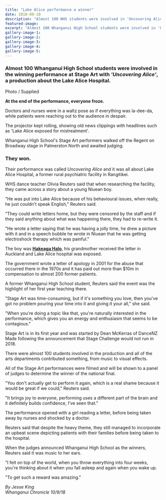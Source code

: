 ```yaml
---
title: "Lake Alice performance a winner"
date: 2018-09-10
description: "Almost 100 WHS students were involved in 'Uncovering Alice', a production about the Lake Alice Hospital..."
featured-image: 
excerpt: "Almost 100 Whanganui High School students were involved in 'Uncovering Alice', a production about the Lake Alice Hospital."
gallery-image-1: 
gallery-image-2: 
gallery-image-3: 
gallery-image-4: 
gallery-image-5: 
---
```


<h3><span>Almost 100 Whanganui High School students were involved in the winning performance at Stage Art with&nbsp;<em>'Uncovering Alice'</em>, a production about the Lake Alice Hospital. <br /></span></h3>
<p><span>Photo / Supplied</span></p>
<p class="element element-paragraph"><strong>At the end of the performance, everyone froze.</strong></p>
<p class="element element-paragraph">Doctors and nurses were in a waltz pose as if everything was la-dee-da, while patients were reaching out to the audience in despair.</p>
<p class="element element-paragraph">The projector kept rolling, showing old news clippings with headlines such as 'Lake Alice exposed for mistreatment'.</p>
<p class="element element-paragraph">Whanganui High School's Stage Art performers walked off the Regent on Broadway stage in Palmerston North and awaited judging.</p>
<h3 class="element element-paragraph">They won.</h3>
<p class="element element-paragraph">Their performance was called&nbsp;<em>Uncovering Alice</em>&nbsp;and it was all about Lake Alice Hospital, a former rural psychiatric facility in Rangitikei.</p>
<p class="element element-paragraph">WHS dance teacher Olivia Reuters said that when researching the facility, they came across a story about a young Niuean boy.</p>
<p class="element element-paragraph">"He was put into Lake Alice because of his behavioural issues, when really, he just couldn't speak English," Reuters said.</p>
<p class="element element-paragraph">"They could write letters home, but they were censored by the staff and if they said anything about what was happening there, they had to re-write it.</p>
<p class="element element-paragraph">"He wrote a letter saying that he was having a jolly time, he drew a picture with it and in a speech bubble he wrote in Niuean that he was getting electroshock therapy which was painful."</p>
<p class="element element-paragraph">The boy was&nbsp;<strong><a href="https://www.nzherald.co.nz/nz/news/article.cfm?c_id=1&amp;objectid=224779" target="_blank">Hakeaga Halo</a></strong>, his grandmother received the letter in Auckland and Lake Alice hospital was exposed.</p>
<p class="element element-paragraph">The government wrote a letter of apology in 2001 for the abuse that occurred there in the 1970s and it has paid out more than $10m in compensation to almost 200 former patients.</p>
<p class="element element-paragraph">A former Whanganui High School student, Reuters said the event was the highlight of her first year teaching there.</p>
<p class="element element-paragraph">"Stage Art was time-consuming, but if it's something you love, then you've got no problem pouring your time into it and giving it your all," she said.</p>
<p class="element element-paragraph">"When you're doing a topic like that, you're naturally interested in the performance, which gives you an energy and enthusiasm that seems to be contagious."</p>
<p class="element element-paragraph">Stage Art is in its first year and was started by Dean McKerras of DanceNZ Made following the announcement that Stage Challenge would not run in 2018.</p>
<p class="element element-paragraph">There were almost 100 students involved in the production and all of the arts departments contributed something, from music to visual effects.</p>
<p class="element element-paragraph">All of the Stage Art performances were filmed and will be shown to a panel of judges to determine the winner of the national final.</p>
<p class="element element-paragraph">"You don't actually get to perform it again, which is a real shame because it would be great if we could," Reuters said.</p>
<p class="element element-paragraph">"It brings joy to everyone, performing uses a different part of the brain and it definitely builds confidence, I've seen that."</p>
<p class="element element-paragraph">The performance opened with a girl reading a letter, before being taken away by nurses and shocked by a doctor.</p>
<p class="element element-paragraph">Reuters said that despite the heavy theme, they still managed to incorporate an upbeat scene depicting patients with their families before being taken to the hospital.</p>
<p class="element element-paragraph">When the judges announced Whanganui High School as the winners, Reuters said it was music to her ears.</p>
<p class="element element-paragraph">"I felt on top of the world, when you throw everything into four weeks, you're thinking about it when you fall asleep and again when you wake up.</p>
<p class="element element-paragraph">"To get such a reward was amazing."</p>
<p><em>By Jesse King<br />Whanganui Chronicle 10/9/18</em></p>

